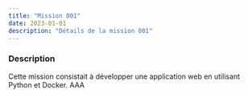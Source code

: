 ```yaml
---
title: "Mission 001"
date: 2023-01-01
description: "Détails de la mission 001"
---
```


### Description
Cette mission consistait à développer une application web en utilisant Python et Docker. AAA
